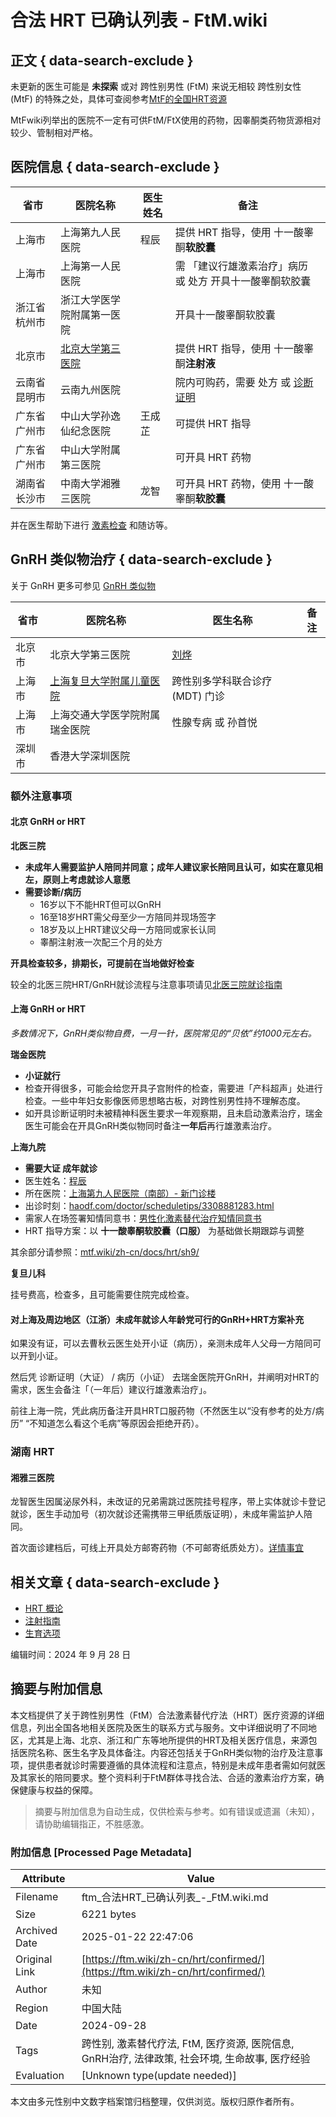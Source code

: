# 合法 HRT 已确认列表 - FtM.wiki

## 正文 { data-search-exclude }


未更新的医生可能是 **未探索** 或对 跨性别男性 (FtM) 来说无相较 跨性别女性 (MtF) 的特殊之处，具体可查阅参考[MtF的全国HRT资源](https://mtf.wiki/zh-cn/docs/hrt)

MtFwiki列举出的医院不一定有可供FtM/FtX使用的药物，因睾酮类药物货源相对较少、管制相对严格。

## 医院信息 { data-search-exclude }

| 省市           | 医院名称                     | 医生姓名         | 备注                                     |
|----------------|------------------------------|------------------|------------------------------------------|
| 上海市         | 上海第九人民医院            | 程辰             | 提供 HRT 指导，使用 十一酸睾酮**软胶囊**     |
| 上海市         | 上海第一人民医院            |                  | 需 「建议行雄激素治疗」病历 或 处方 开具十一酸睾酮软胶囊 |
| 浙江省杭州市   | 浙江大学医学院附属第一医院  |                  | 开具十一酸睾酮软胶囊                      |
| 北京市         | [北京大学第三医院](https://mtf.wiki/zh-cn/docs/hrt/puth/)  |                  | 提供 HRT 指导，使用 十一酸睾酮**注射液**  |
| 云南省昆明市   | 云南九州医院                |                  | 院内可购药，需要 处方 或 [诊断证明](https://ftm.wiki/zh-cn/psycho/) |
| 广东省广州市   | 中山大学孙逸仙纪念医院      | 王成芷           | 可提供 HRT 指导                           |
| 广东省广州市   | 中山大学附属第三医院        |                  | 可开具 HRT 药物                           |
| 湖南省长沙市   | 中南大学湘雅三医院          | 龙智             | 可开具 HRT 药物，使用 十一酸睾酮**软胶囊**  |

并在医生帮助下进行 [激素检查](https://ftm.wiki/zh-cn/hrt/monitoring/hormone-check/) 和随访等。

## GnRH 类似物治疗 { data-search-exclude }

关于 GnRH 更多可参见 [GnRH 类似物](https://ftm.wiki/zh-cn/hrt/gnrh/ "GnRH 类似物")

| 省市           | 医院名称                     | 医生名称                             | 备注                              |
|----------------|------------------------------|--------------------------------------|-----------------------------------|
| 北京市         | 北京大学第三医院            | [刘烨](https://mtf.wiki/zh-cn/docs/hrt/puth/liu-ye/) |                                   |
| 上海市         | [上海复旦大学附属儿童医院](https://mtf.wiki/zh-cn/docs/hrt/fudan-ch/) | 跨性别多学科联合诊疗 (MDT) 门诊      |                                   |
| 上海市         | 上海交通大学医学院附属瑞金医院 | 性腺专病 或 孙首悦                   |                                   |
| 深圳市         | 香港大学深圳医院            |                                      |                                   |

### 额外注意事项

#### 北京 GnRH or HRT

**北医三院**

- **未成年人需要监护人陪同并同意；成年人建议家长陪同且认可，如实在意见相左，原则上考虑就诊人意愿**
- **需要诊断/病历**
  - 16岁以下不能HRT但可以GnRH
  - 16至18岁HRT需父母至少一方陪同并现场签字
  - 18岁及以上HRT建议父母一方陪同或家长认同
  - 睾酮注射液一次配三个月的处方

**开具检查较多，排期长，可提前在当地做好检查**

较全的北医三院HRT/GnRH就诊流程与注意事项请见[北医三院就诊指南](https://mtf.wiki/zh-cn/docs/hrt/puth/)

#### 上海 GnRH or HRT

_多数情况下，GnRH类似物自费，一月一针，医院常见的“贝依”约1000元左右。_

**瑞金医院**

- **小证就行**
- 检查开得很多，可能会给您开具子宫附件的检查，需要进「产科超声」处进行检查。一些中年妇女影像医师思想略古板，对跨性别男性持不理解态度。
- 如开具诊断证明时未被精神科医生要求一年观察期，且未启动激素治疗，瑞金医生可能会在开具GnRH类似物同时备注**一年后**再行雄激素治疗。

**上海九院**

- **需要大证 成年就诊**
- 医生姓名：[程辰](https://www.haodf.com/doctor/3308881283.html)
- 所在医院：[上海第九人民医院（南部）- 新门诊楼](https://amap.com/place/B0FFFZY3L4)
- 出诊时刻：[haodf.com/doctor/scheduletips/3308881283.html](https://www.haodf.com/doctor/scheduletips/3308881283.html)
- 需家人在场签署知情同意书：[男性化激素替代治疗知情同意书](icf.pdf)
- HRT 指导方案：以 **十一酸睾酮软胶囊（口服）** 为基础做长期跟踪与调整

其余部分请参照：[mtf.wiki/zh-cn/docs/hrt/sh9/](https://mtf.wiki/zh-cn/docs/hrt/sh9/)

**复旦儿科**

挂号费高，检查多，且可能需要住院完成检查。

#### 对上海及周边地区（江浙）未成年就诊人年龄党可行的GnRH+HRT方案补充

如果没有证，可以去曹秋云医生处开小证（病历），亲测未成年人父母一方陪同可以开到小证。

然后凭 诊断证明（大证） / 病历（小证） 去瑞金医院开GnRH，并阐明对HRT的需求，医生会备注「（一年后）建议行雄激素治疗」。

前往上海一院，凭此病历备注开具HRT口服药物（不然医生以“没有参考的处方/病历” “不知道怎么看这个毛病”等原因会拒绝开药）。

### 湖南 HRT

#### 湘雅三医院

龙智医生因属泌尿外科，未改证的兄弟需跳过医院挂号程序，带上实体就诊卡登记就诊，医生手动加号（初次就诊还需携带三甲纸质版证明），未成年需监护人陪同。

首次面诊建档后，可线上开具处方邮寄药物（不可邮寄纸质处方）。[详情事宜](https://mp.weixin.qq.com/s/7nkoV6fUlSQtXLBAJa4Klw)

## 相关文章 { data-search-exclude }

- [HRT 概论](https://ftm.wiki/zh-cn/hrt/overview/ "HRT 概论")
- [注射指南](https://ftm.wiki/zh-cn/hrt/injection-guide/ "注射指南")
- [生育选项](https://ftm.wiki/zh-cn/hrt/fertility/ "生育选项")

编辑时间：2024 年 9 月 28 日
<!-- tcd_original_link https://ftm.wiki/zh-cn/hrt/confirmed/ -->


## 摘要与附加信息

<!-- tcd_abstract -->
本文档提供了关于跨性别男性（FtM）合法激素替代疗法（HRT）医疗资源的详细信息，列出全国各地相关医院及医生的联系方式与服务。文中详细说明了不同地区，尤其是上海、北京、浙江和广东等地所提供的HRT及相关医疗信息，来源包括医院名称、医生名字及具体备注。内容还包括关于GnRH类似物的治疗及注意事项，提供患者就诊时需要遵循的具体流程和注意点，特别是未成年患者需如何就医及其家长的陪同要求。整个资料利于FtM群体寻找合法、合适的激素治疗方案，确保健康与权益的保障。
<!-- tcd_abstract_end -->

> 摘要与附加信息为自动生成，仅供检索与参考。如有错误或遗漏（未知），请协助编辑指正，不胜感激。

### 附加信息 [Processed Page Metadata]

| Attribute       | Value                                  |
|-----------------|----------------------------------------|
| Filename        | ftm_合法HRT_已确认列表_-_FtM.wiki.md                             |
| Size            | 6221 bytes                           |
| Archived Date   | 2025-01-22 22:47:06                             |
| Original Link   | [https://ftm.wiki/zh-cn/hrt/confirmed/](https://ftm.wiki/zh-cn/hrt/confirmed/)                       |
| Author          | 未知                               |
| Region          | 中国大陆                               |
| Date            | 2024-09-28                                 |
| Tags            | 跨性别, 激素替代疗法, FtM, 医疗资源, 医院信息, GnRH治疗, 法律政策, 社会环境, 生命故事, 医疗经验                                 |
| Evaluation            | [Unknown type(update needed)]                                 |
<!-- tcd_table_end -->

本文由多元性别中文数字档案馆归档整理，仅供浏览。版权归原作者所有。
